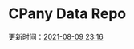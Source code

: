 # CPany Data Repo


更新时间：[2021-08-09 23:16](https://www.timeanddate.com/worldclock/fixedtime.html?msg=Fetch+data&iso=20210809T231619&p1=237)

